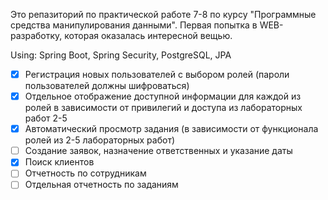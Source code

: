 Это репазиторий по практической работе 7-8 по курсу "Программные средства манипулирования данными".
Первая попытка в WEB-разработку, которая оказалась интересной вещью.

Using: Spring Boot, Spring Security, PostgreSQL, JPA

- [x] Регистрация новых пользователей с выбором ролей (пароли пользователей должны шифроваться) 
- [x] Отдельное отображение доступной информации для каждой из ролей в зависимости от привилегий и доступа из лабораторных работ 2-5
- [x] Автоматический просмотр задания (в зависимости от функционала ролей из 2-5 лабораторных работ)
- [ ] Создание заявок, назначение ответственных и указание даты 
- [x] Поиск клиентов
- [ ] Отчетность по сотрудникам
- [ ] Отдельная отчетность по заданиям

